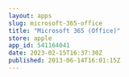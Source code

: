 ```yaml
---
layout: apps
slug: microsoft-365-office
title: "Microsoft 365 (Office)"
store: apple
app_id: 541164041
date: 2023-02-15T16:37:30Z
published: 2013-06-14T16:01:15Z
---
```

